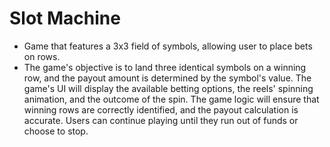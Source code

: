 <h1>Slot Machine</h1>

- Game that features a 3x3 field of symbols, allowing user to place bets on rows.
- The game's objective is to land three identical symbols on a winning row, and the payout amount is determined by the symbol's value. The game's UI will display the available betting options, the reels' spinning animation, and the outcome of the spin. The game logic will ensure that winning rows are correctly identified, and the payout calculation is accurate. Users can continue playing until they run out of funds or choose to stop.
